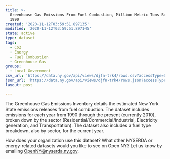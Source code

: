 ```yaml
---
title: >-
  Greenhouse Gas Emissions From Fuel Combustion, Million Metric Tons Beginning
  1990
created: '2020-11-12T03:59:51.897135'
modified: '2020-11-12T03:59:51.897145'
state: active
type: dataset
tags:
  - Co2
  - Energy
  - Fuel Combustion
  - Greenhouse Gas
groups:
  - Local Government
csv_url: 'https://data.ny.gov/api/views/djfn-trk4/rows.csv?accessType=DOWNLOAD'
json_url: 'https://data.ny.gov/api/views/djfn-trk4/rows.json?accessType=DOWNLOAD'
layout: post

---
```

The Greenhouse Gas Emissions Inventory details the estimated New York State emissions releases from fuel combustion.  The dataset includes emissions for each year from 1990 through the present (currently 2010), broken down by the sector (Residential/Commercial/Industrial, Electricity generation, and Transportation).  The dataset also includes a fuel type breakdown, also by sector, for the current year.

How does your organization use this dataset? What other NYSERDA or energy-related datasets would you like to see on Open NY? Let us know by emailing OpenNY@nyserda.ny.gov.
